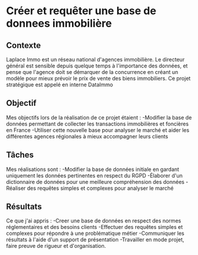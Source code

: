 # Créer et requêter une base de donnees immobilière

## **Contexte**
Laplace Immo est un réseau national d'agences immobilière. Le directeur général est sensible depuis quelque temps à l'importance des données, et pense que l'agence doit se démarquer de la concurrence en créant un modèle pour mieux prévoir le prix de vente des biens immobiliers. Ce projet stratégique est appelé en interne DataImmo

## **Objectif**
Mes objectifs lors de la réalisation de ce projet étaient : 
-Modifier la base de données permettant de collecter les transactions immobilières et foncières en France
-Utiliser cette nouvelle base pour analyser le marché et aider les différentes agences régionales à mieux accompagner leurs clients

## **Tâches**
Mes réalisations sont : 
-Modifier la base de données initiale en gardant uniquement les données pertinentes en respect du RGPD 
-Élaborer d'un dictionnaire de données pour une meilleure compréhension des données
-Réaliser des requêtes simples et complexes pour analyser le marché

## **Résultats**
Ce que j'ai appris : 
-Creer une base de données en respect des normes réglementaires et des besoins clients
-Effectuer des requêtes simples et complexes pour répondre à une problématique métier
-Communiquer les résultats à l'aide d'un support de présentation
-Travailler en mode projet, faire preuve de rigueur et d'organisation.
